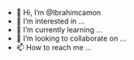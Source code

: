 - 👋 Hi, I’m @Ibrahimcamon
- 👀 I’m interested in ...
- 🌱 I’m currently learning ...
- 💞️ I’m looking to collaborate on ...
- 📫 How to reach me ...

<!---
Ibrahimcamon/Ibrahimcamon is a ✨ special ✨ repository because its `README.md` (this file) appears on your GitHub profile.
You can click the Preview link to take a look at your changes.
--->
